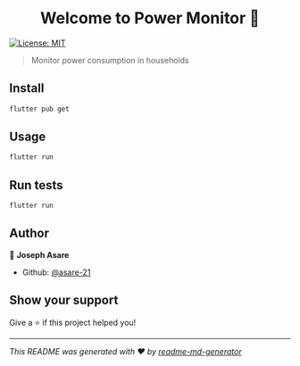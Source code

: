 
<h1 align="center">Welcome to Power Monitor 👋</h1>
<p>
  <a href="#" target="_blank">
    <img alt="License: MIT" src="https://img.shields.io/badge/License-MIT-yellow.svg" />
  </a>
</p>


> Monitor power consumption in households

## Install

```sh
flutter pub get
```

## Usage

```sh
flutter run
```

## Run tests

```sh
flutter run
```

## Author

👤 **Joseph Asare**

* Github: [@asare-21](https://github.com/asare-21)

## Show your support

Give a ⭐️ if this project helped you!

***
_This README was generated with ❤️ by [readme-md-generator](https://github.com/kefranabg/readme-md-generator)_